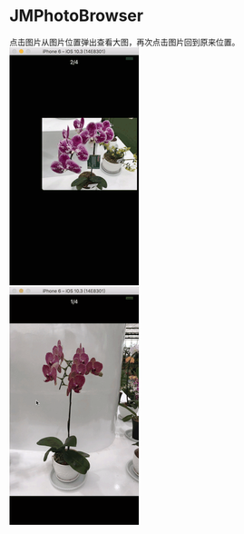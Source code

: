 # JMPhotoBrowser
点击图片从图片位置弹出查看大图，再次点击图片回到原来位置。<br/>
![github](https://raw.githubusercontent.com/LiuQingying/JMPhotoBrowser/master/images/20170813-135134.gif "github") <br/>
![github](https://raw.githubusercontent.com/LiuQingying/JMPhotoBrowser/master/images/20170813-135220.gif "github")
